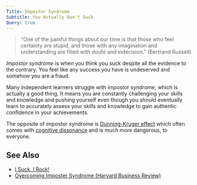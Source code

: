 ```yaml
---
Title: Impostor Syndrome
Subtitle: You Actually Don't Suck
Query: true
---
```


> "One of the painful things about our time is that those who feel certainty are stupid, and those with any imagination and understanding are filled with doubt and indecision." (Bertrand Russell)

*Impostor syndrome* is when you think you suck despite all the evidence to the contrary. You feel like any success you have is undeserved and somehow you are a fraud. 

Many independent learners struggle with impostor syndrome, which is actually a good thing. It means you are constantly challenging your skills and knowledge and pushing yourself even though you should eventually learn to accurately assess your skills and knowledge to gain authentic confidence in your achievements. 

The opposite of impostor syndrome is [Dunning-Kruger effect](/what/learning/cognitive/dk/) which often comes with [cognitive dissonance](/what/learning/cognitive/diss/) and is much more dangerous, to everyone.

## See Also

* [I Suck. I Rock!](https://youtu.be/cFIF46j59LY)
* [Overcoming Imposter Syndrome (Harvard Business Review)](https://hbr.org/2008/05/overcoming-imposter-syndrome)
